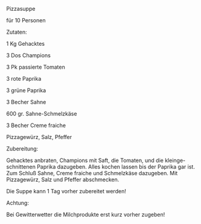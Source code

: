 Pizzasuppe

für 10 Personen

Zutaten:

1 Kg Gehacktes

3 Dos Champions

3 Pk passierte Tomaten

3 rote Paprika

3 grüne Paprika

3 Becher Sahne

600 gr. Sahne-Schmelzkäse

3 Becher Creme fraiche

Pizzagewürz, Salz, Pfeffer

Zubereitung:

Gehacktes anbraten, Champions mit Saft, die Tomaten, und die kleinge-schnittenen Paprika dazugeben. Alles kochen lassen bis der Paprika gar ist. Zum Schluß Sahne, Creme fraiche und Schmelzkäse dazugeben. Mit Pizzagewürz, Salz und Pfeffer abschmecken.

Die Suppe kann 1 Tag vorher zubereitet werden!

Achtung:

Bei Gewitterwetter die Milchprodukte erst kurz vorher zugeben!
